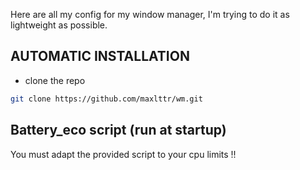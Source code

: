 Here are all my config for my window manager, I'm trying to do it as lightweight as possible.

## AUTOMATIC INSTALLATION
<div/>




- clone the repo
  
```sh
git clone https://github.com/maxlttr/wm.git
```

## Battery_eco script (run at startup)

You must adapt the provided script to your cpu limits !!


